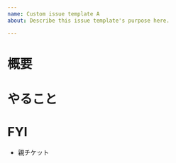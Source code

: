 ```yaml
---
name: Custom issue template A
about: Describe this issue template's purpose here.

---
```


# 概要

# やること

# FYI
* 親チケット
